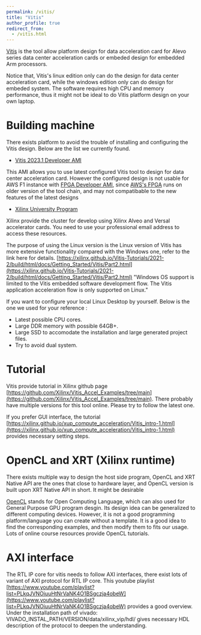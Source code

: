 ```yaml
---
permalink: /vitis/
title: "Vitis"
author_profile: true
redirect_from:  
  - /vitis.html
---
```

[Vitis](https://www.xilinx.com/products/design-tools/vitis.html) is the tool allow platform design for data acceleration card for Alevo series data center acceleration cards or embeded design for embedded Arm processors. 

Notice that, Vitis's linux edition only can do the design for data center acceleration card, while the windows edition only can do design for embeded system. The software requires high CPU and memory performance, thus it might not be ideal to do Vitis platform design on your own laptop.

# Building machine 
There exists platform to avoid the trouble of installing and configuring the Vitis design. Below are the list we currently found.
* [Vitis 2023.1 Developer AMI](https://aws.amazon.com/marketplace/pp/prodview-hxbanceez6tso)

This AMI allows you to use latest configured Vitis tool to design for data center acceleration card. However the configured design is not usable for AWS F1 instance with [FPGA Developer AMI](https://aws.amazon.com/marketplace/pp/prodview-gimv3gqbpe57k), since [AWS's FPGA](https://github.com/aws/aws-fpga) runs on older version of the tool chain, and may not compatibable to the new features of the latest designs 
* [Xilinx University Program](https://www.xilinx.com/support/university/xup-hacc.html)

Xilinx provide the cluster for develop using Xilinx Alveo and Versal accelerator cards. You need to use your professional email address to access these resources. 

The purpose of using the Linux version is the Linux version of Vitis has more extensive functionality compared with the Windows one, refer to the link here for details. 
[https://xilinx.github.io/Vitis-Tutorials/2021-2/build/html/docs/Getting_Started/Vitis/Part2.html](https://xilinx.github.io/Vitis-Tutorials/2021-2/build/html/docs/Getting_Started/Vitis/Part2.html)
"Windows OS support is limited to the Vitis embedded software development flow. The Vitis application acceleration flow is only supported on Linux."


If you want to configure your local Linux Desktop by yourself. Below is the one we used for your reference :
* Latest possible CPU cores.
* Large DDR memory with possible 64GB+.
* Large SSD to accomodate the installation and large generated project files.
* Try to avoid dual system.

# Tutorial 
Vitis provide tutorial in Xilinx github page [https://github.com/Xilinx/Vitis_Accel_Examples/tree/main](https://github.com/Xilinx/Vitis_Accel_Examples/tree/main). There probably have multiple versions for this tool online. Please try to follow the latest one. 

If you prefer GUI interface, the tutorial [https://xilinx.github.io/xup_compute_acceleration/Vitis_intro-1.html](https://xilinx.github.io/xup_compute_acceleration/Vitis_intro-1.html) provides necessary setting steps.

# OpenCL and XRT (Xilinx runtime) 
There exists multiple way to design the host side program, OpenCL and XRT Native API are the ones that close to hardware layer, and OpenCL version is built upon XRT Native API in short. It might be desirable 

[OpenCL](https://en.wikipedia.org/wiki/OpenCL) stands for Open Computing Language, which can also used for General Purpose GPU program desgin. Its design idea can be generalized to different computing devices. However, it is not a good programming platform/language you can create without a template. It is a good idea to find the corresponding examples, and then modify them to fits our usage. Lots of online course resources provide OpenCL tutorials.
 

# AXI interface
The RTL IP core for vitis needs to follow AXI interfaces, there exist lots of variant of AXI protocol for RTL IP core. This youtube playlist [https://www.youtube.com/playlist?list=PLkqJVNOiuuHtNrVaNK4O1BSgczja4obeW](https://www.youtube.com/playlist?list=PLkqJVNOiuuHtNrVaNK4O1BSgczja4obeW) provides a good overview. Under the installation path of vivado: VIVADO_INSTAL_PATH/VERSION/data/xilinx_vip/hdl/ gives necessary HDL description of the protocol to deepen the understanding.  
